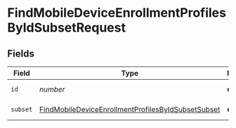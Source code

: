 # FindMobileDeviceEnrollmentProfilesByIdSubsetRequest


## Fields

| Field                                                                                                                               | Type                                                                                                                                | Required                                                                                                                            | Description                                                                                                                         |
| ----------------------------------------------------------------------------------------------------------------------------------- | ----------------------------------------------------------------------------------------------------------------------------------- | ----------------------------------------------------------------------------------------------------------------------------------- | ----------------------------------------------------------------------------------------------------------------------------------- |
| `id`                                                                                                                                | *number*                                                                                                                            | :heavy_check_mark:                                                                                                                  | ID to filter by                                                                                                                     |
| `subset`                                                                                                                            | [FindMobileDeviceEnrollmentProfilesByIdSubsetSubset](../../models/operations/findmobiledeviceenrollmentprofilesbyidsubsetsubset.md) | :heavy_check_mark:                                                                                                                  | Subset to filter by                                                                                                                 |